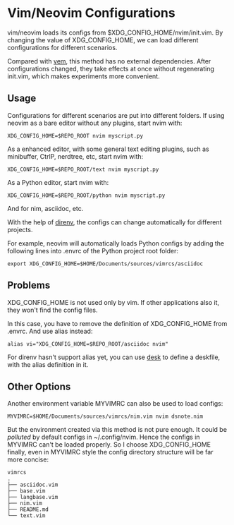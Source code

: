 # Vim/Neovim Configurations

vim/neovim loads its configs from $XDG_CONFIG_HOME/nvim/init.vim.
By changing the value of XDG_CONFIG_HOME,
we can load different configurations for different scenarios.

Compared with [vem](https://github.com/leetschau/vem),
this method has no external dependencies.
After configurations changed, they take effects at once without regenerating init.vim,
which makes experiments more convenient.

## Usage

Configurations for different scenarios are put into different folders.
If using neovim as a bare editor without any plugins, start nvim with:
```
XDG_CONFIG_HOME=$REPO_ROOT nvim myscript.py
```

As a enhanced editor, with some general text editing plugins,
such as minibuffer, CtrlP, nerdtree, etc, start nvim with:
```
XDG_CONFIG_HOME=$REPO_ROOT/text nvim myscript.py
```

As a Python editor, start nvim with:
```
XDG_CONFIG_HOME=$REPO_ROOT/python nvim myscript.py
```

And for nim, asciidoc, etc.

With the help of [direnv](https://direnv.net/),
the configs can change automatically for different projects.

For example, neovim will automatically loads Python configs
by adding the following lines into .envrc
of the Python project root folder:
```
export XDG_CONFIG_HOME=$HOME/Documents/sources/vimrcs/asciidoc
```

## Problems

XDG_CONFIG_HOME is not used only by vim.
If other applications also it, they won't find the config files.

In this case, you have to remove the definition of XDG_CONFIG_HOME
from .envrc.
And use alias instead:
```
alias vi="XDG_CONFIG_HOME=$REPO_ROOT/asciidoc nvim"
```

For direnv hasn't support alias yet,
you can use [desk](https://github.com/jamesob/desk) to define a deskfile,
with the alias definition in it.

## Other Options

Another environment variable MYVIMRC can also be used to load configs:
```
MYVIMRC=$HOME/Documents/sources/vimrcs/nim.vim nvim dsnote.nim
```

But the environment created via this method is not pure enough.
It could be *polluted* by default configs in ~/.config/nvim.
Hence the configs in MYVIMRC can't be loaded properly.
So I choose XDG_CONFIG_HOME finally,
even in MYVIMRC style the config directory structure will be far more concise:
```
vimrcs
.
├── asciidoc.vim
├── base.vim
├── langbase.vim
├── nim.vim
├── README.md
└── text.vim
```

